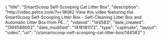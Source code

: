 {
    "title": "SmartScoop Self-Scooping Cat Litter Box",
    "description": "http:\/\/video.petco.com\/?v=18082 View this video featuring the SmartScoop Self-Scooping Litter Box - Self-Cleaning Litter Box and Automatic Litter Box from PE...",
    "videoid": "144583",
    "date_created": "1394589002",
    "date_modified": "1418181172",
    "type": "captivate",
    "layout": "video",
    "url": "\/v\/smartscoop-self-scooping-cat-litter-box\/144583"
}